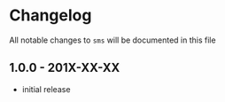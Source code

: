 # Changelog

All notable changes to `sms` will be documented in this file

## 1.0.0 - 201X-XX-XX

- initial release
